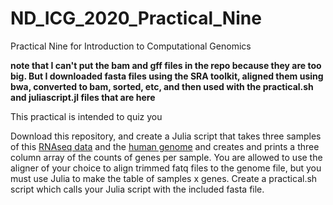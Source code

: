 # ND_ICG_2020_Practical_Nine
Practical Nine for Introduction to Computational Genomics

**note that I can't put the bam and gff files in the repo because they are too big. But I downloaded fasta files using the SRA toolkit, aligned them using bwa, converted to bam, sorted, etc, and then used with the practical.sh and juliascript.jl files that are here**

This practical is intended to quiz you

Download this repository, and create a Julia script that takes three samples of this [RNAseq data](https://www.ncbi.nlm.nih.gov/geo/query/acc.cgi?acc=GSE108383) and the [human genome](https://www.ncbi.nlm.nih.gov/assembly/GCF_000001405.39) and creates and prints a three column array of the counts of genes per sample. You are allowed to use the aligner of your choice to align trimmed fatq files to the genome file, but you must use Julia to make the table of samples x genes. Create a practical.sh script which calls your Julia script with the included fasta file.
